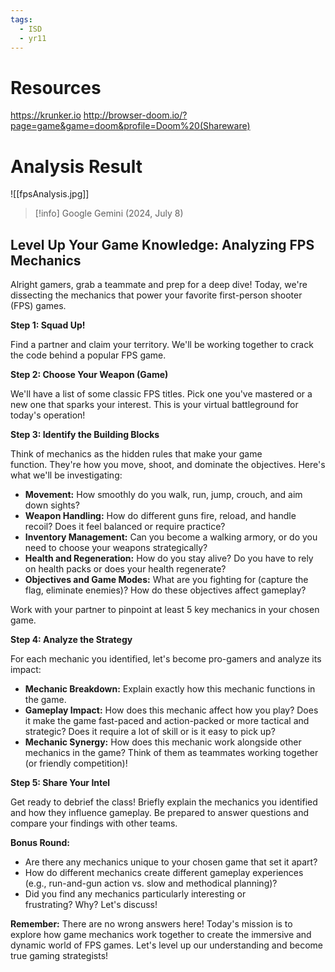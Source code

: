 ```yaml
---
tags:
  - ISD
  - yr11
---
```

# Resources
https://krunker.io
http://browser-doom.io/?page=game&game=doom&profile=Doom%20(Shareware)

# Analysis Result

![[fpsAnalysis.jpg]]

> [!info] Google Gemini (2024, July 8) 
## Level Up Your Game Knowledge: Analyzing FPS Mechanics

Alright gamers, grab a teammate and prep for a deep dive! Today, we're dissecting the mechanics that power your favorite first-person shooter (FPS) games.

**Step 1: Squad Up!**

Find a partner and claim your territory. We'll be working together to crack the code behind a popular FPS game.

**Step 2: Choose Your Weapon (Game)**

We'll have a list of some classic FPS titles. Pick one you've mastered or a new one that sparks your interest. This is your virtual battleground for today's operation!

**Step 3: Identify the Building Blocks**

Think of mechanics as the hidden rules that make your game function. They're how you move, shoot, and dominate the objectives. Here's what we'll be investigating:

- **Movement:** How smoothly do you walk, run, jump, crouch, and aim down sights?
- **Weapon Handling:** How do different guns fire, reload, and handle recoil? Does it feel balanced or require practice?
- **Inventory Management:** Can you become a walking armory, or do you need to choose your weapons strategically?
- **Health and Regeneration:** How do you stay alive? Do you have to rely on health packs or does your health regenerate?
- **Objectives and Game Modes:** What are you fighting for (capture the flag, eliminate enemies)? How do these objectives affect gameplay?

Work with your partner to pinpoint at least 5 key mechanics in your chosen game.

**Step 4: Analyze the Strategy**

For each mechanic you identified, let's become pro-gamers and analyze its impact:

- **Mechanic Breakdown:** Explain exactly how this mechanic functions in the game.
- **Gameplay Impact:** How does this mechanic affect how you play? Does it make the game fast-paced and action-packed or more tactical and strategic? Does it require a lot of skill or is it easy to pick up?
- **Mechanic Synergy:** How does this mechanic work alongside other mechanics in the game? Think of them as teammates working together (or friendly competition)!

**Step 5: Share Your Intel**

Get ready to debrief the class! Briefly explain the mechanics you identified and how they influence gameplay. Be prepared to answer questions and compare your findings with other teams.

**Bonus Round:**

- Are there any mechanics unique to your chosen game that set it apart?
- How do different mechanics create different gameplay experiences (e.g., run-and-gun action vs. slow and methodical planning)?
- Did you find any mechanics particularly interesting or frustrating? Why? Let's discuss!

**Remember:** There are no wrong answers here! Today's mission is to explore how game mechanics work together to create the immersive and dynamic world of FPS games. Let's level up our understanding and become true gaming strategists!